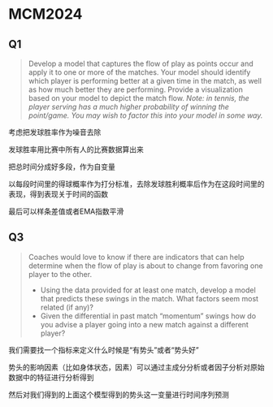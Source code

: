 # MCM2024

## Q1

> Develop a model that captures the flow of play as points occur and apply it to one or more of the matches. Your model should identify which player is performing better at a given time in the match, as well as how much better they are performing. Provide a visualization based on your model to depict the match flow. *Note: in tennis, the player serving has a much higher probability of winning the point/game. You may wish to factor this into your model in some way.*

考虑把发球胜率作为噪音去除

发球胜率用比赛中所有人的比赛数据算出来

把总时间分成好多段，作为自变量

以每段时间里的得球概率作为打分标准，去除发球胜利概率后作为在这段时间里的表现，得到表现关于时间的函数

最后可以样条差值或者EMA指数平滑



## Q3

> Coaches would love to know if there are indicators that can help determine when the flow of play is about to change from favoring one player to the other. 
>
> - Using the data provided for at least one match, develop a model that predicts these swings in the match. What factors seem most related (if any)?
> - Given the differential in past match “momentum” swings how do you advise a player going into a new match against a different player? 

我们需要找一个指标来定义什么时候是“有势头”或者“势头好”

势头的影响因素（比如身体状态，因素）可以通过主成分分析或者因子分析对原始数据中的特征进行分析得到

然后对我们得到的上面这个模型得到的势头这一变量进行时间序列预测